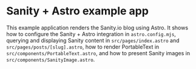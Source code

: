 # Sanity + Astro example app

This example application renders the Sanity.io blog using Astro. It shows how to configure the Sanity + Astro integration in `astro.config.mjs`, querying and displaying Sanity content in `src/pages/index.astro` and `src/pages/posts/[slug].astro`, how to render PortableText in `src/components/PortableText.astro`, and how to present Sanity images in `src/components/SanityImage.astro`.

